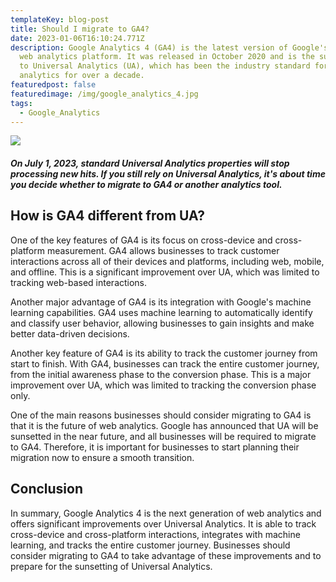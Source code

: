 ```yaml
---
templateKey: blog-post
title: Should I migrate to GA4?
date: 2023-01-06T16:10:24.771Z
description: Google Analytics 4 (GA4) is the latest version of Google's popular
  web analytics platform. It was released in October 2020 and is the successor
  to Universal Analytics (UA), which has been the industry standard for web
  analytics for over a decade.
featuredpost: false
featuredimage: /img/google_analytics_4.jpg
tags:
  - Google_Analytics
---
```

![](/img/google_analytics_4.jpg)

<!--StartFragment-->

##### On July 1, 2023, standard Universal Analytics properties will stop processing new hits. If you still rely on Universal Analytics, it's about time you decide whether to migrate to GA4 or another analytics tool.

<!--EndFragment-->

<!--StartFragment-->

## How is GA4 different from UA?

One of the key features of GA4 is its focus on cross-device and cross-platform measurement. GA4 allows businesses to track customer interactions across all of their devices and platforms, including web, mobile, and offline. This is a significant improvement over UA, which was limited to tracking web-based interactions.

Another major advantage of GA4 is its integration with Google's machine learning capabilities. GA4 uses machine learning to automatically identify and classify user behavior, allowing businesses to gain insights and make better data-driven decisions.

Another key feature of GA4 is its ability to track the customer journey from start to finish. With GA4, businesses can track the entire customer journey, from the initial awareness phase to the conversion phase. This is a major improvement over UA, which was limited to tracking the conversion phase only.

One of the main reasons businesses should consider migrating to GA4 is that it is the future of web analytics. Google has announced that UA will be sunsetted in the near future, and all businesses will be required to migrate to GA4. Therefore, it is important for businesses to start planning their migration now to ensure a smooth transition.

## **Conclusion**

In summary, Google Analytics 4 is the next generation of web analytics and offers significant improvements over Universal Analytics. It is able to track cross-device and cross-platform interactions, integrates with machine learning, and tracks the entire customer journey. Businesses should consider migrating to GA4 to take advantage of these improvements and to prepare for the sunsetting of Universal Analytics.

<!--EndFragment-->